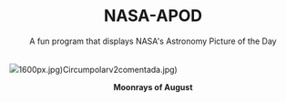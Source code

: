 <div align="center">
  <h1>
    NASA-APOD
  </h1>
</div>
  
<div align="center">
  A fun program that displays NASA's Astronomy Picture of the Day
</div>

<br>

![](https://apod.nasa.gov/apod/image/2308/GianniTumino_Moon_Rays_JPG_LOGO_4000pix.jpg)1600px.jpg)Circumpolarv2comentada.jpg)

<p align = "center">
  <b>Moonrays of August</b>
</p>
